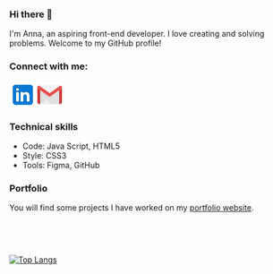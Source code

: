 ### Hi there 👋
I'm Anna, an aspiring front-end developer. I love creating and solving problems. Welcome to my GitHub profile! 

### Connect with me:
[<img align="left" src="/icons/icons8-linkedin-48.png" alt="linkedin icon" width=”35px”/>](https://www.linkedin.com/in/anna-kalis-3751ab82/)
[<img align="left" src="/icons/icons8-gmail-48.png" alt="gmail icon" width=”35px”/>](mailto:annkalis@gmail.com) 

<p>&nbsp;</p><br>

### Technical skills
* Code: Java Script, HTML5
* Style: CSS3
* Tools: Figma, GitHub

### Portfolio
You will find some projects I have worked on my  [portfolio website](https://anna-kalis-portfolio.netlify.app/).
<p>&nbsp;</p><br>

[![Top Langs](https://github-readme-stats.vercel.app/api/top-langs/?username=annakalis&layout=compact)](https://github.com/annakalis)
